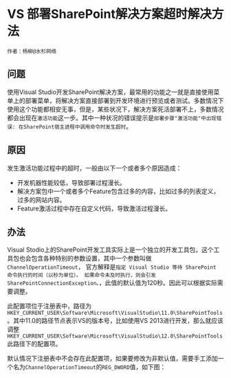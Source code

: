 # VS 部署SharePoint解决方案超时解决方法

    作者：杨柳@水杉网络
    
## 问题

使用Visual Studio开发SharePoint解决方案，最常用的功能之一就是直接使用菜单上的部署菜单，将解决方案直接部署到开发环境进行预览或者测试。多数情况下使用这个功能都相安无事，但是，某些状况下，解决方案死活部署不上，多数情况都会出现在`激活功能`这一步。其中一种状况的错误提示是`部署步骤"激活功能"中出现错误: 在SharePoint宿主进程中调用命令时发生超时`。

## 原因

发生激活功能过程中的超时，一般由以下一个或者多个原因造成：

* 开发机器性能较低，导致部署过程漫长。
* 解决方案包中一个或者多个Feature包含过多的内容，比如过多的列表定义，过多的网站内容。
* Feature激活过程中存在自定义代码，导致激活过程漫长。


## 办法

Visual Stodio上的SharePoint开发工具实际上是一个独立的开发工具包，这个工具包也会包含各种特别的参数设置，其中一个参数叫做`ChannelOperationTimeout`， 官方解释是`指定 Visual Studio 等待 SharePoint 命令执行的时间（以秒为单位）。 如果命令未及时执行，则会引发 SharePointConnectionException。`，此值的默认值为120秒。因此可以根据实际需要调整。

此配置项位于注册表中，路径为`HKEY_CURRENT_USER\Software\Microsoft\VisualStudio\11.0\SharePointTools `。其中11.0的路径节点表示VS的版本号，比如使用VS 2013进行开发，那么就应该调整`HKEY_CURRENT_USER\Software\Microsoft\VisualStudio\12.0\SharePointTools `此路径下的配置项。

默认情况下注册表中不会存在此配置项，如果要修改为非默认值，需要手工添加一个名为`ChannelOperationTimeout`的`REG_DWORD`值，如下图：